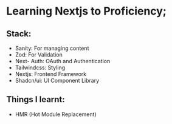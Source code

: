 # Learning Nextjs to Proficiency;

## Stack: 
- Sanity: For managing content
- Zod: For Validation
- Next- Auth: OAuth and Authentication
- Tailwindcss: Styling
- Nextjs: Frontend Framework
- Shadcn/ui: UI Component Library

## Things I learnt:
- HMR (Hot Module Replacement)
